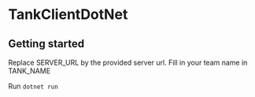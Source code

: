 # TankClientDotNet

## Getting started

Replace SERVER_URL by the provided server url.
Fill in your team name in TANK_NAME

Run `dotnet run`
